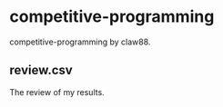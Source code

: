 # competitive-programming
competitive-programming by claw88.

## review.csv
The review of my results. 